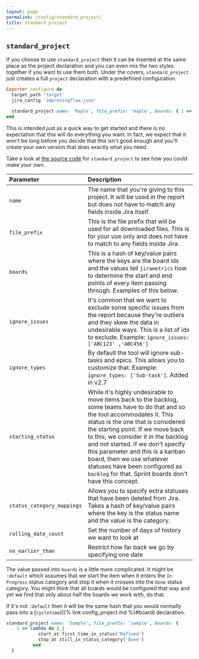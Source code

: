 ```yaml
---
layout: page
permalink: /config/standard_project/
title: standard project
---
```


## `standard_project`

If you choose to use `standard_project` then it can be inserted at the same place as the project declaration and you can even mix the two styles together if you want to use them both. Under the covers, `standard_project` just creates a full `project` declaration with a predefined configuration.

```ruby
Exporter.configure do
  target_path 'target'
  jira_config 'improvingflow.json'

  standard_project name: 'Maple', file_prefix: 'maple', boards: { 1 => :default }
end
```

This is intended just as a quick way to get started and there is no expectation that this will do everything you want. In fact, we expect that it won't be long before you decide that this isn't good enough and you'll create your own version that does exactly what you need.

Take a look at [the source code](https://github.com/mikebowler/jirametrics/blob/main/lib/jirametrics/examples/standard_project.rb) for `standard_project` to see how you could make your own.

| Parameter | Description |
|:--------|:-------|
| `name` | The name that you're giving to this project. It will be used in the report but does not have to match any fields inside Jira itself. |
| `file_prefix` | This is the file prefix that will be used for all downloaded files. This is for your use only and does not have to match to any fields inside Jira. |
| `boards` | This is a hash of key/value pairs where the keys are the board ids and the values tell `jirametrics` how to determine the start and end points of every item passing through. Examples of this below. |
| `ignore_issues` | It's common that we want to exclude some specific issues from the report because they're outliers and they skew the data in undesirable ways. This is a list of ids to exclude. Example: `ignore_issues: ['ABC123' ,'ABC456']` |
| `ignore_types` | By default the tool will ignore sub-tasks and epics. This allows you to customize that. Example: `ignore_types: ['Sub-task']`. Added in v2.7 |
| `starting_status` | While it's highly undesirable to move items back to the backlog, some teams have to do that and so the tool accommodates it. This status is the one that is considered the starting point. If we move back to this, we consider it in the backlog and not started. If we don't specify this parameter and this is a kanban board, then we use whatever statuses have been configured as `backlog` for that. Sprint boards don't have this concept. |
| `status_category_mappings` | Allows you to specify extra statuses that have been deleted from Jira. Takes a hash of key/value pairs where the key is the status name and the value is the category. |
| `rolling_date_count` | Set the number of days of history we want to look at |
| `no_earlier_than` | Restrict how far back we go by specifying one date |

The value passed into `boards` is a little more complicated. It might be `:default` which assumes that we start the item when it enters the `In Progress` status category and stop it when it crosses into the `Done` status category. You might think that all boards would be configured that way and yet we find that only about half the boards we work with, do that.

If it's not `:default` then it will be the same hash that you would normally pass into a [`cycletime`]({% link config_project.md %}#board) declaration.

```ruby
standard_project name: 'Sample', file_prefix: 'sample', boards: {
    1 => lambda do |_|
            start_at first_time_in_status('Refined')
            stop_at still_in_status_category('Done')
          end
  }
```